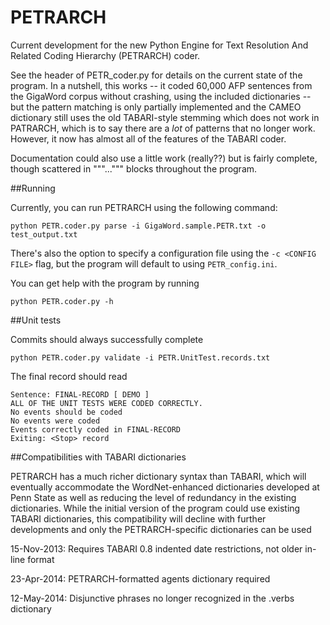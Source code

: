 PETRARCH
========

Current development for the new Python Engine for Text Resolution And Related
Coding Hierarchy (PETRARCH) coder.

See the header of PETR_coder.py for details on the current state of the program. In a 
nutshell, this works -- it coded 60,000 AFP sentences from the GigaWord corpus without 
crashing, using the included dictionaries -- but the pattern matching is only partially 
implemented and the CAMEO dictionary still uses the old TABARI-style stemming which does 
not work in PATRARCH, which is to say there are a *lot* of patterns that no longer work. 
However, it now has almost all of the features of the TABARI coder.

Documentation could also use a little work (really??) but is fairly complete, though 
scattered in """...""" blocks throughout the program.

##Running

Currently, you can run PETRARCH using the following command:

    python PETR.coder.py parse -i GigaWord.sample.PETR.txt -o test_output.txt

There's also the option to specify a configuration file using the `-c <CONFIG
FILE>` flag, but the program will default to using `PETR_config.ini`.

You can get help with the program by running

    python PETR.coder.py -h

##Unit tests

Commits should always successfully complete 

	python PETR.coder.py validate -i PETR.UnitTest.records.txt

The final record should read

	Sentence: FINAL-RECORD [ DEMO ]
	ALL OF THE UNIT TESTS WERE CODED CORRECTLY. 
	No events should be coded
	No events were coded
	Events correctly coded in FINAL-RECORD
	Exiting: <Stop> record 

##Compatibilities with TABARI dictionaries

PETRARCH has a much richer dictionary syntax than TABARI, which will eventually accommodate 
the WordNet-enhanced dictionaries developed at Penn State as well as reducing the level 
of redundancy in the existing dictionaries. While the initial version of the program 
could use existing TABARI dictionaries, this compatibility will decline with further 
developments and only the PETRARCH-specific dictionaries can be used

15-Nov-2013: Requires TABARI 0.8 indented date restrictions, not older in-line format

23-Apr-2014: PETRARCH-formatted agents dictionary required

12-May-2014: Disjunctive phrases no longer recognized in the .verbs dictionary
